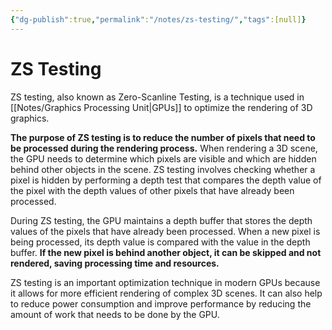 ```yaml
---
{"dg-publish":true,"permalink":"/notes/zs-testing/","tags":[null]}
---
```




# ZS Testing
ZS testing, also known as Zero-Scanline Testing, is a technique used in [[Notes/Graphics Processing Unit\|GPUs]] to optimize the rendering of 3D graphics.

**The purpose of ZS testing is to reduce the number of pixels that need to be processed during the rendering process.** When rendering a 3D scene, the GPU needs to determine which pixels are visible and which are hidden behind other objects in the scene. ZS testing involves checking whether a pixel is hidden by performing a depth test that compares the depth value of the pixel with the depth values of other pixels that have already been processed.

During ZS testing, the GPU maintains a depth buffer that stores the depth values of the pixels that have already been processed. When a new pixel is being processed, its depth value is compared with the value in the depth buffer. **If the new pixel is behind another object, it can be skipped and not rendered, saving processing time and resources.**

ZS testing is an important optimization technique in modern GPUs because it allows for more efficient rendering of complex 3D scenes. It can also help to reduce power consumption and improve performance by reducing the amount of work that needs to be done by the GPU.

